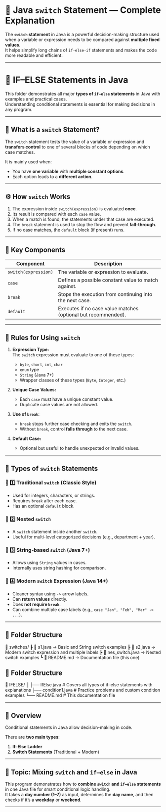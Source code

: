 # 🔄 Java `switch` Statement — Complete Explanation

The **`switch` statement** in Java is a powerful decision-making structure used when a variable or expression needs to be compared against **multiple fixed values**.  
It helps simplify long chains of `if-else-if` statements and makes the code more readable and efficient.

---

# 🧠 IF–ELSE Statements in Java

This folder demonstrates all major **types of `if–else` statements** in Java with examples and practical cases.  
Understanding conditional statements is essential for making decisions in any program.

---
 


## 🧠 What is a `switch` Statement?

The `switch` statement tests the value of a variable or expression and **transfers control** to one of several blocks of code depending on which case matches.

It is mainly used when:
- You have **one variable** with **multiple constant options**.
- Each option leads to a **different action**.

---

## ⚙️ How `switch` Works

1. The expression inside `switch(expression)` is evaluated **once**.  
2. Its result is compared with each `case` value.  
3. When a match is found, the statements under that case are executed.  
4. The `break` statement is used to stop the flow and prevent **fall-through**.  
5. If no case matches, the `default` block (if present) runs.

---

## 🧩 Key Components

| Component | Description |
|------------|--------------|
| `switch(expression)` | The variable or expression to evaluate. |
| `case` | Defines a possible constant value to match against. |
| `break` | Stops the execution from continuing into the next case. |
| `default` | Executes if no case value matches (optional but recommended). |

---

## 📘 Rules for Using `switch`

1. **Expression Type:**  
   The `switch` expression must evaluate to one of these types:  
   - `byte`, `short`, `int`, `char`  
   - `enum` type  
   - `String` (Java 7+)  
   - Wrapper classes of these types (`Byte`, `Integer`, etc.)

2. **Unique Case Values:**  
   - Each `case` must have a unique constant value.  
   - Duplicate case values are not allowed.

3. **Use of `break`:**  
   - `break` stops further case checking and exits the `switch`.  
   - Without `break`, control **falls through** to the next case.

4. **Default Case:**  
   - Optional but useful to handle unexpected or invalid values.

---

## 🧱 Types of `switch` Statements

### 🔹 1️⃣ Traditional `switch` (Classic Style)
- Used for integers, characters, or strings.
- Requires `break` after each case.
- Has an optional `default` block.

### 🔹 2️⃣ Nested `switch`
- A `switch` statement inside another `switch`.
- Useful for multi-level categorized decisions (e.g., department + year).

### 🔹 3️⃣ String-based `switch` (Java 7+)
- Allows using `String` values in cases.
- Internally uses string hashing for comparison.

### 🔹 4️⃣ Modern `switch` Expression (Java 14+)
- Cleaner syntax using `->` arrow labels.
- Can **return values** directly.
- Does **not require `break`**.
- Can combine multiple case labels (e.g., `case "Jan", "Feb", "Mar" -> ...`).

---
 


## 📁 Folder Structure

📂 switches/
┣ 📜 s1.java → Basic and String switch examples
┣ 📜 s2.java → Modern switch expression and multiple labels
┣ 📜 nes_switch.java → Nested switch examples
┗ 📜 README.md → Documentation file (this one)


## 📂 Folder Structure

📂 IFELSE/
│
├── IfElse.java # Covers all types of if–else statements with explanations
├── condition1.java # Practice problems and custom condition examples
└── README.md # This documentation file

---

## 🧠 Overview

Conditional statements in Java allow decision-making in code.

There are **two main types**:
1. **If–Else Ladder**
2. **Switch Statements** (Traditional + Modern)

---

## 🎯 Topic: Mixing `switch` and `if–else` in Java

This program demonstrates how to **combine `switch` and `if–else` statements** in one Java file for smart conditional logic handling.  
It takes a **day number (1–7)** as input, determines the **day name**, and then checks if it’s a **weekday** or **weekend**.

---


 
